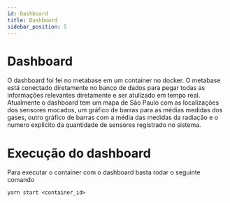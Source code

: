 ```yaml
---
id: Dashboard
title: Dashboard
sidebar_position: 5
---
```



# Dashboard

O dashboard foi fei no metabase em um container no docker. O metabase está conectado diretamente no banco de dados para pegar todas as informações relevantes diretamente e ser atulizado em tempo real. Atualmente o dashboard tem um mapa de São Paulo com as localizações dos sensores mocados, um gráfico de barras para as médias medidas dos gases, outro gráfico de barras com a média das medidas da radiação e o numero explicito da quantidade de sensores registrado no sistema. 

# Execução do dashboard

Para executar o container com o dashboard basta rodar o seguinte comando

```
yarn start <container_id>
```
